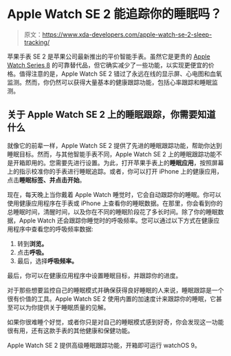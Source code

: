 # Apple Watch SE 2 能追踪你的睡眠吗？

> 原文：<https://www.xda-developers.com/apple-watch-se-2-sleep-tracking/>

苹果手表 SE 2 是苹果公司最新推出的平价智能手表。虽然它是更贵的 [Apple Watch Series 8](https://www.xda-developers.com/best-apple-watch-8-deals/) 的可靠替代品，但它确实减少了一些功能，以实现更便宜的价格。值得注意的是，Apple Watch SE 2 错过了永远在线的显示屏、心电图和血氧监测。然而，你仍然可以获得大量基本的健康跟踪功能，包括心率跟踪和睡眠监测。

## 关于 Apple Watch SE 2 上的睡眠跟踪，你需要知道什么

就像它的前辈一样，Apple Watch SE 2 提供了先进的睡眠跟踪功能，帮助你达到睡眠目标。然而，与其他智能手表不同，Apple Watch SE 2 上的睡眠跟踪功能不是开箱即用的。您需要先进行设置。为此，打开苹果手表上的**睡眠应用**，按照屏幕上的指示校准你的手表进行睡眠追踪。或者，你可以打开 iPhone 上的健康应用，点击**睡眠标签、**并点击**开始**。

现在，每天晚上当你戴着 Apple Watch 睡觉时，它会自动跟踪你的睡眠。你可以使用健康应用程序在手表或 iPhone 上查看你的睡眠数据。在那里，你会看到你的总睡眠时间，清醒时间，以及你在不同的睡眠阶段花了多长时间。除了你的睡眠数据，Apple Watch 还会跟踪你睡觉时的呼吸频率。您可以通过以下方式在健康应用程序中查看您的呼吸频率数据:

1.  转到**浏览。**
2.  点击**呼吸。**
3.  最后，选择**呼吸频率。**

最后，你可以在健康应用程序中设置睡眠目标，并跟踪你的进度。

对于那些想要监控自己的睡眠模式并确保获得良好睡眠的人来说，睡眠跟踪是一个很有价值的工具。Apple Watch SE 2 使用内置的加速度计来跟踪你的睡眠，它甚至可以为你提供关于睡眠质量的见解。

如果你很难睡个好觉，或者你只是对自己的睡眠模式感到好奇，你会发现这一功能很有用，还有这款手表的其他健康和保健功能。

Apple Watch SE 2 提供高级睡眠跟踪功能，开箱即可运行 watchOS 9。